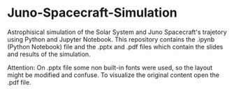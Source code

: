 # Juno-Spacecraft-Simulation
Astrophisical simulation of the Solar System and Juno Spacecraft's trajetory using Python and Jupyter Notebook.
This repository contains the .ipynb (Python Notebook) file and the .pptx and .pdf files which contain the slides and results of the simulation.

Attention: 
On .pptx file some non built-in fonts were used, so the layout might be modified and confuse. To visualize the original content open the .pdf file.
